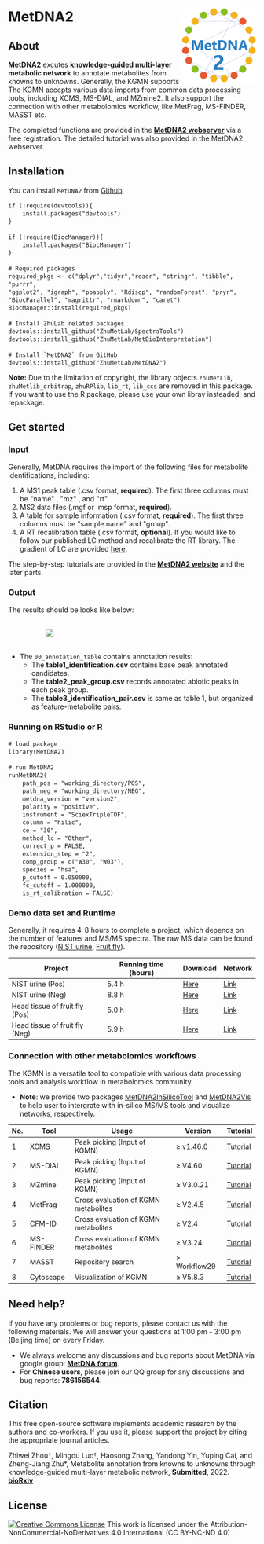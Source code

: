 # MetDNA2 <img src="man/figures/logo.png" align="right" alt="" width="150"/>

## About
**MetDNA2** excutes **knowledge-guided multi-layer metabolic network** to annotate metabolites from knowns to unknowns. Generally, the KGMN supports  
The KGMN accepts various data imports from common data processing tools, including XCMS, MS-DIAL, and MZmine2. It also support the connection with other metabolomics workflow, like MetFrag, MS-FINDER, MASST etc.

The completed functions are provided in the [**MetDNA2 webserver**](http://metdna.zhulab.cn/) via a free registration. The detailed tutorial was also provided in the MetDNA2 webserver.

## Installation
You can install `MetDNA2` from [Github](https://github.com/ZhuMetLab/MetDNA2).

```
if (!require(devtools)){
    install.packages("devtools")
}

if (!require(BiocManager)){
    install.packages("BiocManager")
}

# Required packages
required_pkgs <- c("dplyr","tidyr","readr", "stringr", "tibble", "purrr",
"ggplot2", "igraph", "pbapply", "Rdisop", "randomForest", "pryr", "BiocParallel", "magrittr", "rmarkdown", "caret")
BiocManager::install(required_pkgs)

# Install ZhuLab related packages
devtools::install_github("ZhuMetLab/SpectraTools")
devtools::install_github("ZhuMetLab/MetBioInterpretation")

# Install `MetDNA2` from GitHub
devtools::install_github("ZhuMetLab/MetDNA2")
```

**Note:** Due to the limitation of copyright, the library objects `zhuMetLib`, `zhuMetlib_orbitrap`, `zhuRPlib`, `lib_rt`, `lib_ccs` are removed in this package. If you want to use the R package, please use your own libray insteaded, and repackage.

## Get started
### Input
Generally, MetDNA requires the import of the following files for metabolite identifications, including:

1. A MS1 peak table (.csv format, **required**). The first three columns must be "name" , "mz" , and "rt".
2. MS2 data files (.mgf or .msp format, **required**). 
3. A table for sample information (.csv format, **required**). The first three columns must be "sample.name" and "group".
4. A RT recalibration table (.csv format, **optional**). If you would like to follow our published LC method and recalibrate the RT library. The gradient of LC are provided [here](http://metdna.zhulab.cn/metdna/help#demodata).

The step-by-step tutorials are provided in the [**MetDNA2 website**](http://metdna.zhulab.cn/metdna/help) and the later parts.



### Output
The results should be looks like below:

<br><img style="width: 70%; max-height: 100%; display:block; margin:0 auto" src="https://metdna2-1258133059.cos.ap-shanghai.myqcloud.com/HelpFigures/result_220613.png"><br>

- The `00_annotation_table` contains annotation results:
    - The <b>table1_identification.csv</b> contains base peak annotated candidates.
    - The <b>table2_peak_group.csv</b> records annotated abiotic peaks in each peak group.
    - The <b>table3_identification_pair.csv</b> is same as table 1, but organized as feature-metabolite pairs.

### Running on RStudio or R
```
# load package
library(MetDNA2)

# run MetDNA2
runMetDNA2(
	path_pos = "working_directory/POS",
	path_neg = "working_directory/NEG",
	metdna_version = "version2",
	polarity = "positive",
	instrument = "SciexTripleTOF",
	column = "hilic",
	ce = "30",
	method_lc = "Other",
	correct_p = FALSE,
	extension_step = "2",
	comp_group = c("W30", "W03"),
	species = "hsa",
	p_cutoff = 0.050000,
	fc_cutoff = 1.000000,
	is_rt_calibration = FALSE)
```

### Demo data set and Runtime
Generally, it requires 4-8 hours to complete a project, which depends on the number of features and MS/MS spectra. The raw MS data can be found the repository ([NIST urine](https://www.biosino.org/node/project/detail/OEP003157), [Fruit fly](https://www.ebi.ac.uk/metabolights/MTBLS612/descriptors)). 

Project | Running time (hours) | Download | Network
---|--- | --- | ---
NIST urine (Pos) | 5.4 h | [Here](https://mega.nz/file/w7ZnjLAa#u4Dj5lhkYyEhOZHH4BX_HUHvGMkjZ_ti5bn986tgyrY) | [Link](https://github.com/ZhuMetLab/MetDNA2_Web/blob/main/Demo_data/Networks/Network_NIST_urine_pos.zip)
NIST urine (Neg) | 8.8 h | [Here](https://mega.nz/file/kjoDhJBD#0BTqTZDuzbI_06aEXb8dtUo1z_1kqtp2FIIEyqpx_cU) | [Link](https://github.com/ZhuMetLab/MetDNA2_Web/blob/main/Demo_data/Networks/Network_NIST_urine_neg.zip)
Head tissue of fruit fly (Pos) | 5.0 h | [Here](https://mega.nz/file/Fy5GRAxA#FKSfmzUZrZFpVy1lvSYlUzKWj_ELVY6C-hm_fUqZ1zk)  | [Link](https://github.com/ZhuMetLab/MetDNA2_Web/blob/main/Demo_data/Networks/Network_fruit_fly_pos.zip)
Head tissue of fruit fly (Neg) | 5.9 h | [Here](https://mega.nz/file/syZ2jQBJ#WgM92sNXHydGj1jCMOcXsa7tnDwXUCEtWi7GO9w1VT0) | [Link](https://github.com/ZhuMetLab/MetDNA2_Web/blob/main/Demo_data/Networks/Network_fruit_fly_neg.zip)

### Connection with other metabolomics workflows
The KGMN is a versatile tool to compatible with various data processing tools and analysis workflow in metabolomics community. 

- **Note**: we provide two packages [MetDNA2InSilicoTool](https://github.com/ZhuMetLab/MetDNA2InSilicoTool) and [MetDNA2Vis](https://github.com/ZhuMetLab/MetDNA2Vis) to help user to intergrate with in-silico MS/MS tools and visualize networks, respectively.

No. | Tool | Usage | Version | Tutorial 
--- | --- | --- | --- |  --- 
1 | XCMS | Peak picking (Input of KGMN) | &ge; v1.46.0  |  [Tutorial](http://metdna.zhulab.cn/metdna/help#3.1) 
2 | MS-DIAL | Peak picking (Input of KGMN) | &ge; V4.60 |  [Tutorial](http://metdna.zhulab.cn/metdna/help#3.2) 
3 | MZmine | Peak picking (Input of KGMN) | &ge; V3.0.21 |  [Tutorial](https://github.com/ZhuMetLab/MetDNA2_Web/blob/main/Tutorials/Tutorial_data_preprocessing_MZmine.pdf) 
4 | MetFrag | Cross evaluation of KGMN metabolites | &ge; V2.4.5 | [Tutorial](https://github.com/ZhuMetLab/MetDNA2_Web/blob/main/Tutorials/Tutorial_KGMN_and_insilico_ms2.pdf) 
5 | CFM-ID | Cross evaluation of KGMN metabolites | &ge; V2.4 | [Tutorial](https://github.com/ZhuMetLab/MetDNA2_Web/blob/main/Tutorials/Tutorial_KGMN_and_insilico_ms2.pdf) 
6 | MS-FINDER | Cross evaluation of KGMN metabolites | &ge; V3.24 | [Tutorial](https://github.com/ZhuMetLab/MetDNA2_Web/blob/main/Tutorials/Tutorial_KGMN_and_insilico_ms2.pdf) 
7 | MASST | Repository search | &ge; Workflow29 | [Tutorial](https://github.com/ZhuMetLab/MetDNA2_Web/blob/main/Tutorials/Tutorial_KGMN_and_MASST.pdf) 
8 | Cytoscape | Visualization of KGMN | &ge; V5.8.3 | [Tutorial](https://github.com/ZhuMetLab/MetDNA2_Web/blob/main/Tutorials/Tutorial_visualization.pdf) 


## Need help?
If you have any problems or bug reports, please contact us with the following materials. We will answer your questions at 1:00 pm - 3:00 pm (Beijing time) on every Friday.
- We always welcome any discussions and bug reports about MetDNA via google group: [**MetDNA forum**](https://groups.google.com/g/metdna).
- For **Chinese users**, please join our QQ group for any discussions and bug reports: **786156544**.

## Citation
This free open-source software implements academic research by the authors and co-workers. If you use it, please support the project by citing the appropriate journal articles.

Zhiwei Zhou†, Mingdu Luo†, Haosong Zhang, Yandong Yin, Yuping Cai, and Zheng-Jiang Zhu*, Metabolite annotation from knowns to unknowns through knowledge-guided multi-layer metabolic network, **Submitted**, 2022. [**bioRxiv**](https://doi.org/10.1101/2022.06.02.494523)

## License
<a rel="license" href="https://creativecommons.org/licenses/by-nc-nd/4.0/"><img alt="Creative Commons License" style="border-width:0" src="https://i.creativecommons.org/l/by-nc-nd/4.0/88x31.png" /></a> 
This work is licensed under the Attribution-NonCommercial-NoDerivatives 4.0 International (CC BY-NC-ND 4.0)
